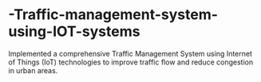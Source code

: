 # -Traffic-management-system-using-IOT-systems
Implemented a comprehensive Traffic Management System using Internet of Things (IoT) technologies to improve traffic flow and reduce congestion in urban areas.
